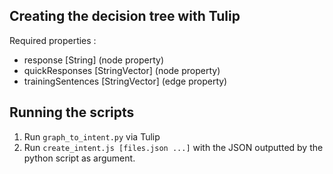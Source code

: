 ## Creating the decision tree with Tulip
Required properties :
* response [String] (node property)
* quickResponses [StringVector] (node property)
* trainingSentences [StringVector] (edge property)

## Running the scripts
1. Run ```graph_to_intent.py``` via Tulip 
2. Run ```create_intent.js [files.json ...]``` with the JSON outputted by the python script as argument. 